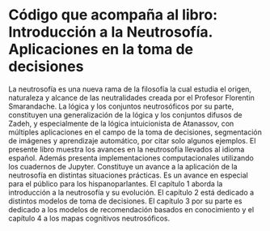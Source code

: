 # Código que acompaña al libro: Introducción a la Neutrosofía. Aplicaciones en la toma de decisiones
La neutrosofía es una nueva rama de la filosofía la cual estudia el origen, naturaleza y alcance de las neutralidades creada por el Profesor Florentin Smarandache. La lógica y los conjuntos neutrosóficos por su parte, constituyen una generalización de la lógica y los conjuntos difusos de Zadeh, y especialmente de la lógica intuicionista de Atanassov, con múltiples aplicaciones en el campo de la toma de decisiones, segmentación de imágenes y aprendizaje automático, por citar solo algunos ejemplos.
El presente libro muestra los avances en la neutrosofía llevados al idioma español. Además presenta implementaciones computacionales utilizando  los cuadernos de Jupyter. Constituye un avance a la aplicación de la neutrosofía en distintas situaciones prácticas. Es un avance en especial para el público para los hispanoparlantes. El capítulo 1 aborda la introducción a la neutrosofía y su evolución. El capítulo 2 está dedicado a distintos modelos de toma de decisiones. El capítulo 3 por su parte es dedicado a los modelos de recomendación basados en conocimiento y el capítulo 4 a los mapas cognitivos neutrosóficos.  
